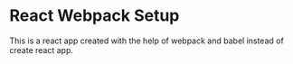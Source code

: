 # React Webpack Setup

This is a react app created with the help of webpack and babel instead of create react app.
